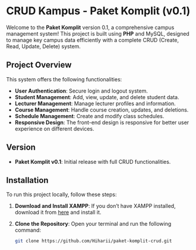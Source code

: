 # CRUD Kampus - Paket Komplit (v0.1)

Welcome to the **Paket Komplit** version 0.1, a comprehensive campus management system! This project is built using **PHP** and MySQL, designed to manage key campus data efficiently with a complete CRUD (Create, Read, Update, Delete) system.

## Project Overview

This system offers the following functionalities:
- **User Authentication**: Secure login and logout system.
- **Student Management**: Add, view, update, and delete student data.
- **Lecturer Management**: Manage lecturer profiles and information.
- **Course Management**: Handle course creation, updates, and deletions.
- **Schedule Management**: Create and modify class schedules.
- **Responsive Design**: The front-end design is responsive for better user experience on different devices.

## Version
- **Paket Komplit v0.1**: Initial release with full CRUD functionalities.

## Installation

To run this project locally, follow these steps:

1. **Download and Install XAMPP**:
   If you don’t have XAMPP installed, download it from [here](https://www.apachefriends.org/index.html) and install it.

2. **Clone the Repository**:
   Open your terminal and run the following command:
   ```bash
   git clone https://github.com/Hiharii/paket-komplit-crud.git
